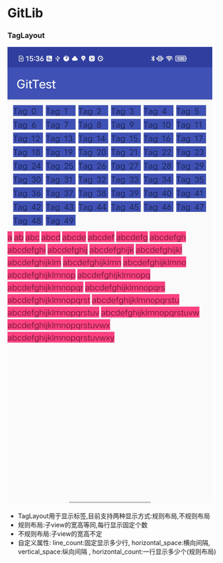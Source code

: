 # GitLib 
### TagLayout
![TagLayout效果图](./pic/TagLayout.jpg "效果图")
- TagLayout用于显示标签,目前支持两种显示方式:规则布局,不规则布局
- 规则布局:子view的宽高等同,每行显示固定个数
- 不规则布局:子view的宽高不定
- 自定义属性:
  line_count:固定显示多少行, 
  horizontal_space:横向间隔, 
  vertical_space:纵向间隔 , 
  horizontal_count:一行显示多少个(规则布局)